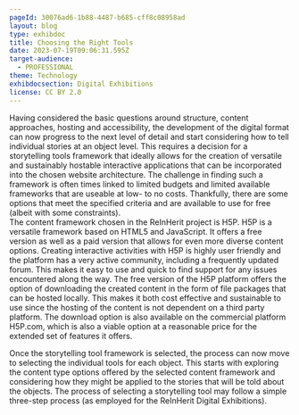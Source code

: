 ```yaml
---
pageId: 30076ad6-1b88-4487-b685-cff8c08958ad
layout: blog
type: exhibdoc
title: Choosing the Right Tools
date: 2023-07-19T09:06:31.595Z
target-audience:
  - PROFESSIONAL
theme: Technology
exhibdocsection: Digital Exhibitions
license: CC BY 2.0
---
```

Having considered the basic questions around structure, content approaches, hosting and accessibility, the development of the digital format can now progress to the next level of detail and start considering how to tell individual stories at an object level. This requires a decision for a storytelling tools framework that ideally allows for the creation of versatile and sustainably hostable interactive applications that can be incorporated into the chosen website architecture. The challenge in finding such a framework is often times linked to limited budgets and limited available frameworks that are useable at low- to no costs. Thankfully, there are some options that meet the specified criteria and are available to use for free (albeit with some constraints).\
The content framework chosen in the ReInHerit project is H5P. H5P is a versatile framework based on HTML5 and JavaScript. It offers a free version as well as a paid version that allows for even more diverse content options. Creating interactive activities with H5P is highly user friendly and the platform has a very active community, including a frequently updated forum. This makes it easy to use and quick to find support for any issues encountered along the way. The free version of the H5P platform offers the option of downloading the created content in the form of file packages that can be hosted locally. This makes it both cost effective and sustainable to use since the hosting of the content is not dependent on a third party platform. The download option is also available on the commercial platform H5P.com, which is also a viable option at a reasonable price for the extended set of features it offers. 

Once the storytelling tool framework is selected, the process can now move to selecting the individual tools for each object. This starts with exploring the content type options offered by the selected content framework and considering how they might be applied to the stories that will be told about the objects. The process of selecting a storytelling tool may follow a simple three-step process (as employed for the ReInHerit Digital Exhibitions).